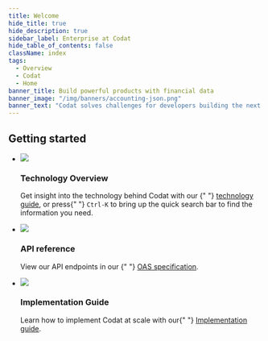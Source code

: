 ```yaml
---
title: Welcome
hide_title: true
hide_description: true
sidebar_label: Enterprise at Codat
hide_table_of_contents: false
className: index
tags:
  - Overview
  - Codat
  - Home
banner_title: Build powerful products with financial data
banner_image: "/img/banners/accounting-json.png"
banner_text: "Codat solves challenges for developers building the next generation of financial products for small businesses."
---
```




## Getting started



<ul className="card-container">
 
  <li className="card animation-pulse">
    <div className="header">
      <img
        src="/img/wp-icons/accounting-2.png"
        className="mini-icon"
      />
      <h3>Technology Overview</h3>
    </div>
    <p>
      Get insight into the technology behind Codat with our {" "}
      <a href="/enterprise/tech-overview/intro">technology guide</a>, or press{" "}
      <code>Ctrl-K</code> to bring up the quick search bar to find the information
      you need.
    </p>
  </li>
  <li className="card dark hypercard">
    <div className="header">
      <img
        src="/img/wp-icons/Stack.png"
        className="mini-icon"
      />
      <h3>API reference</h3>
    </div>
    <p>
      View our API endpoints in our {" "}
      <a href="https://github.com/codatio/oas">OAS specification</a>.
    </p>
  </li>
    <li className="card">
    <div className="header">
      <img
        src="/img/wp-icons/Bank.png"
        className="mini-icon"
      />
      <h3>Implementation Guide</h3>
    </div>
    <p>
      Learn how to implement Codat at scale with our{" "}
      <a href="/enterprise/tech-implementation/getting-started">Implementation guide</a>.
    </p>
  </li>
</ul>